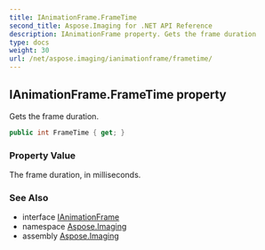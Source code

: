 ```yaml
---
title: IAnimationFrame.FrameTime
second_title: Aspose.Imaging for .NET API Reference
description: IAnimationFrame property. Gets the frame duration
type: docs
weight: 30
url: /net/aspose.imaging/ianimationframe/frametime/
---
```

## IAnimationFrame.FrameTime property

Gets the frame duration.

```csharp
public int FrameTime { get; }
```

### Property Value

The frame duration, in milliseconds.

### See Also

* interface [IAnimationFrame](../)
* namespace [Aspose.Imaging](../../ianimationframe/)
* assembly [Aspose.Imaging](../../../)


